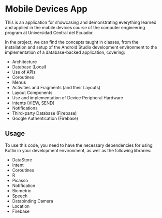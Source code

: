 # Mobile Devices App

This is an application for showcasing and demonstrating everything learned and applied in the mobile devices course of the computer engineering program at Universidad Central del Ecuador.

In the project, we can find the concepts taught in classes, from the installation and setup of the Android Studio development environment to the implementation of a database-backed application, covering:

- Architecture
- Database (Local)
- Use of APIs
- Coroutines
- Menus
- Activities and Fragments (and their Layouts)
- Layout Components
- Use and implementation of Device Peripheral Hardware
- Intents (VIEW, SEND)
- Notifications
- Third-party Database (Firebase)
- Google Authentication (Firebase)

## Usage

To use this code, you need to have the necessary dependencies for using Kotlin in your development environment, as well as the following libraries:

- DataStore
- Intent
- Coroutines
- R
- Picasso
- Notification
- Biometric
- Speech
- Databinding Camera
- Location
- Firebase
